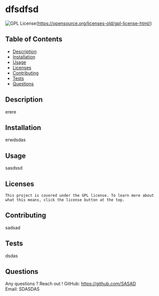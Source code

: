 # dfsdfsd

  ![GPL License](https://img.shields.io/badge/license-GPL-blue)(https://opensource.org/licenses-old/gpl-license-html/)
    

  
  ## Table of Contents
  * [Description](#description)
  * [Installation](#installation)
  * [Usage](#usage)
  * [Licenses](#licenses)
  * [Contributing](#contributing)
  * [Tests](#tests)
  * [Questions](#questions)

  
  ## Description
  erere

  ## Installation
  erwdsdas

  ## Usage
  sasdssd

  ## Licenses
  
    This project is covered under the GPL license. To learn more about what this means, click the license button at the top.

  ## Contributing
  sadsad

  ## Tests
  dsdas
  
  ## Questions
  Any questions ? Reach out !
  GitHub: https://github.com/SASAD  
  Email: SDASDAS

